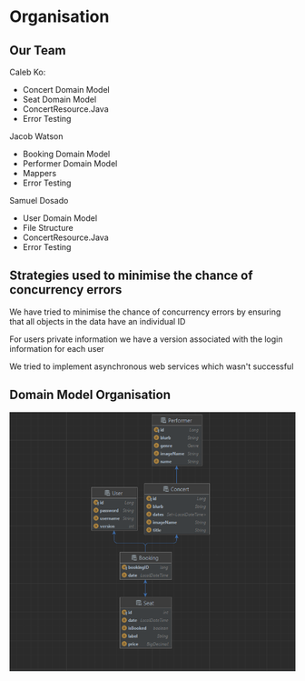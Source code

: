 # Organisation

## Our Team

Caleb Ko:
- Concert Domain Model
- Seat Domain Model
- ConcertResource.Java
- Error Testing

Jacob Watson
- Booking Domain Model
- Performer Domain Model
- Mappers
- Error Testing

Samuel Dosado
- User Domain Model
- File Structure
- ConcertResource.Java
- Error Testing

## Strategies used to minimise the chance of concurrency errors
We have tried to minimise the chance of concurrency errors by ensuring that all objects in the data have an individual ID

For users private information we have a version associated with the login information for each user

We tried to implement asynchronous web services which wasn't successful

## Domain Model Organisation
![](Diagram.png)